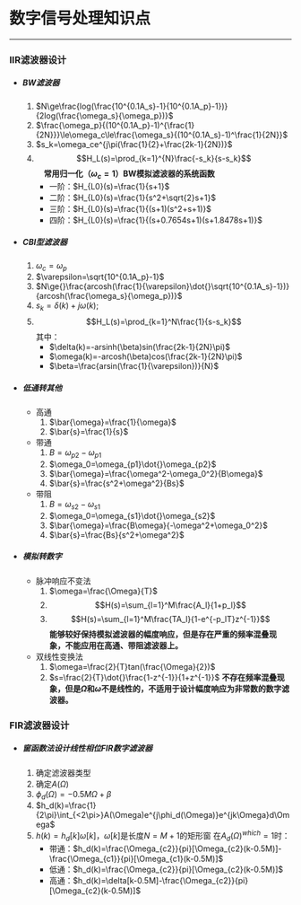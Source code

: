 # 数字信号处理知识点
---

### IIR滤波器设计
* ##### BW滤波器
  1. $N\ge\frac{log(\frac{10^{0.1A_s}-1}{10^{0.1A_p}-1})}{2log(\frac{\omega_s}{\omega_p})}$
  2. $\frac{\omega_p}{(10^{0.1A_p}-1)^{\frac{1}{2N}}}\le\omega_c\le\frac{\omega_s}{(10^{0.1A_s}-1)^\frac{1}{2N}}$
  3. $s_k=\omega_ce^{j\pi(\frac{1}{2}+\frac{2k-1}{2N})}$
  4. $$H_L(s)=\prod_{k=1}^{N}\frac{-s_k}{s-s_k}$$
	&emsp;**常用归一化（$\omega_c=1$）BW模拟滤波器的系统函数**
	 * 一阶：$H_{L0}(s)=\frac{1}{s+1}$
	 * 二阶：$H_{L0}(s)=\frac{1}{s^2+\sqrt{2}s+1}$
	 * 三阶：$H_{L0}(s)=\frac{1}{(s+1)(s^2+s+1)}$
	 * 四阶：$H_{L0}(s)=\frac{1}{(s+0.7654s+1)(s+1.8478s+1)}$
* ##### CBⅠ型滤波器
  1. $\omega_c=\omega_p$
  2. $\varepsilon=\sqrt{10^{0.1A_p}-1}$
  3. $N\ge{}\frac{arcosh(\frac{1}{\varepsilon}\dot{}\sqrt{10^{0.1A_s}-1})}{arcosh(\frac{\omega_s}{\omega_p})}$
  4. $s_k=\delta(k)+j\omega(k);$
  5. $$H_L(s)=\prod_{k=1}^N\frac{1}{s-s_k}$$
  其中：
     * $\delta(k)=-arsinh(\beta)sin(\frac{2k-1}{2N}\pi)$
     * $\omega(k)=-arcosh(\beta)cos(\frac{2k-1}{2N}\pi)$
     * $\beta=\frac{arsin(\frac{1}{\varepsilon})}{N}$
* ##### 低通转其他
   * 高通
     1. $\bar{\omega}=\frac{1}{\omega}$
     2. $\bar{s}=\frac{1}{s}$
   * 带通
     1. $B=\omega_{p2}-\omega_{p1}$
     2. $\omega_0=\omega_{p1}\dot{}\omega_{p2}$
     3. $\bar{\omega}=\frac{\omega^2-\omega_0^2}{B\omega}$ 
     4. $\bar{s}=\frac{s^2+\omega^2}{Bs}$
   * 带阻
     1. $B=\omega_{s2}-\omega_{s1}$
     2. $\omega_0=\omega_{s1}\dot{}\omega_{s2}$
     3. $\bar{\omega}=\frac{B\omega}{-\omega^2+\omega_0^2}$ 
     4. $\bar{s}=\frac{Bs}{s^2+\omega^2}$
* ##### 模拟转数字
  * 脉冲响应不变法
    1. $\omega=\frac{\Omega}{T}$
    2. $$H(s)=\sum_{l=1}^M\frac{A_l}{1+p_l}$$
    3. $$H(s)=\sum_{l=1}^M\frac{TA_l}{1-e^{-p_lT}z^{-1}}$$
    **能够较好保持模拟滤波器的幅度响应，但是存在严重的频率混叠现象，不能应用在高通、带阻滤波器上。**
  * 双线性变换法
    1. $\omega=\frac{2}{T}tan(\frac{\Omega}{2})$
    2. $s=\frac{2}{T}\dot{}\frac{1-z^{-1}}{1+z^{-1}}$
    **不存在频率混叠现象，但是$\Omega$和$\omega$不是线性的，不适用于设计幅度响应为非常数的数字滤波器。**

### FIR滤波器设计
* ##### 窗函数法设计线性相位FIR数字滤波器
  1. 确定滤波器类型
  2. 确定$A(\Omega)$
  3. $\phi_d(\Omega)=-0.5M\Omega+\beta$
  4. $h_d(k)=\frac{1}{2\pi}\int_{<2\pi>}A(\Omega)e^{j\phi_d(\Omega)}e^{jk\Omega}d\Omega$
  5. $h(k)=h_d[k]\omega[k]$，$\omega[k]$是长度$N=M+1$的矩形窗
  在$A_d(\Omega)^{which}=1$时：
      * 带通：$h_d(k)=\frac{\Omega_{c2}}{pi}[\Omega_{c2}(k-0.5M)]-\frac{\Omega_{c1}}{pi}[\Omega_{c1}(k-0.5M)]$
      * 低通：$h_d(k)=\frac{\Omega_{c2}}{pi}[\Omega_{c2}(k-0.5M)]$
      * 高通：$h_d(k)=\delta[k-0.5M]-\frac{\Omega_{c2}}{pi}[\Omega_{c2}(k-0.5M)]$